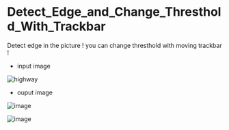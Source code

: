 # Detect_Edge_and_Change_Thresthold_With_Trackbar
Detect edge in the picture
! you can change thresthold with moving trackbar !

- input image

![highway](https://user-images.githubusercontent.com/78711364/117750113-d6266b00-b24d-11eb-8905-393c61b77e79.jpg)

- ouput image

![image](https://user-images.githubusercontent.com/78711364/117750135-de7ea600-b24d-11eb-9408-f84c1fcf2c91.png)

![image](https://user-images.githubusercontent.com/78711364/117750144-e3435a00-b24d-11eb-850f-b04372762cd7.png)

